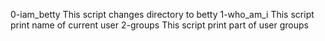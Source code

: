 0-iam_betty
This script changes directory to betty
1-who_am_i
This script print name of current user
2-groups
This script print part of user groups

